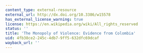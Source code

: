 ```yaml
---
content_type: external-resource
external_url: http://dx.doi.org/10.3386/w15578
has_external_license_warning: true
license: https://en.wikipedia.org/wiki/All_rights_reserved
status: ''
title: 'The Monopoly of Violence: Evidence from Colombia'
uid: 4fb38ce2-245c-4db7-9ff5-632dfc69dcaf
wayback_url: ''
---
```

